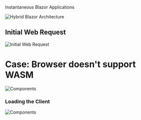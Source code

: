 Instantaneous Blazor Applications

![Hybrid Blazor Architecture](http://www.plantuml.com/plantuml/proxy?src=https://raw.githubusercontent.com/isc30/instant-blazor/master/doc/diagrams/HybridBlazorArchitecture.puml?v=2)

## Initial Web Request
![Initial Web Request](http://www.plantuml.com/plantuml/proxy?src=https://raw.githubusercontent.com/isc30/instant-blazor/master/doc/diagrams/InitialWebRequest.puml?v=2)

# Case: Browser doesn't support WASM

![Components](http://www.plantuml.com/plantuml/proxy?src=https://raw.githubusercontent.com/isc30/instant-blazor/master/doc/diagrams/NotWasm-Components.puml?v=2)

### Loading the Client
![Components](http://www.plantuml.com/plantuml/proxy?src=https://raw.githubusercontent.com/isc30/instant-blazor/master/doc/diagrams/LoadingServerSideBlazor.puml?v=2)
